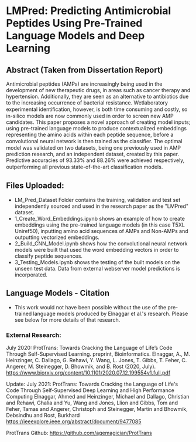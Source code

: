 # LMPred: Predicting Antimicrobial Peptides Using Pre-Trained Language Models and Deep Learning

## Abstract (Taken from Dissertation Report)
Antimicrobial peptides (AMPs) are increasingly being used in the development of new therapeutic drugs, in areas such as cancer therapy and hypertension. Additionally, they are seen as an alternative to antibiotics due to the increasing occurrence of bacterial resistance. Wetlaboratory experimental identiﬁcation, however, is both time consuming and costly, so in-silico models are now commonly used in order to screen new AMP candidates. This paper proposes a novel approach of creating model inputs; using pre-trained language models to produce contextualized embeddings representing the amino acids within each peptide sequence, before a convolutional neural network is then trained as the classiﬁer. The optimal model was validated on two datasets, being one previously used in AMP prediction research, and an independent dataset, created by this paper. Predictive accuracies of 93.33% and 88.26% were achieved respectively, outperforming all previous state-of-the-art classiﬁcation models.


## Files Uploaded:
- LM_Pred_Dataset Folder contains the training, validation and test set independently sourced and used in the research paper as the "LMPred" dataset.
- 1_Create_Word_Embeddings.ipynb shows an example of how to create embeddings using the pre-trained language models (in this case T5XL Uniref50), inputting amino acid sequences of AMPs and Non-AMPs and outputting vectorized embeddings.
- 2_Build_CNN_Model.ipynb shows how the convolutional neural network models were built that used the word embedding vectors in order to classify peptide sequences. 
- 3_Testing_Models.ipynb shows the testing of the built models on the unseen test data. Data from external webserver model predictions is incorporated. 


## Language Models - Citation
- This work would not have been possible without the use of the pre-trained language models produced by Elnaggar et al.'s research. Please see below for more details of that research.

### External Research:
July 2020: ProtTrans: Towards Cracking the Language of Life’s Code Through Self-Supervised Learning. preprint, Bioinformatics. 
Elnaggar, A., M. Heinzinger, C. Dallago, G. Rehawi, Y. Wang, L. Jones, T. Gibbs, T. Feher, C. Angerer, M. Steinegger, D. Bhowmik, and B. Rost (2020, July). 
https://www.biorxiv.org/content/10.1101/2020.07.12.199554v1.full.pdf

Update: July 2021: ProtTrans: Towards Cracking the Language of Life's Code Through Self-Supervised Deep Learning and High Performance Computing
Elnaggar, Ahmed and Heinzinger, Michael and Dallago, Christian and Rehawi, Ghalia and Yu, Wang and Jones, Llion and Gibbs, Tom and Feher, Tamas and Angerer, Christoph and Steinegger, Martin and Bhowmik, Debsindhu and Rost, Burkhard
https://ieeexplore.ieee.org/abstract/document/9477085

ProtTrans Github:
https://github.com/agemagician/ProtTrans
